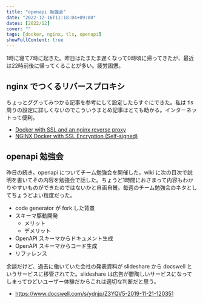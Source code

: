 ```yaml
---
title: "openapi 勉強会"
date: "2022-12-16T11:18:04+09:00"
dates: [2022/12]
cover: ""
tags: [docker, nginx, tls, openapi]
showFullContent: true
---
```


1時に寝て7時に起きた。昨日はたまたま遅くなって0時頃に帰ってきたが、最近は22時前後に帰ってくることが多い。疲労困憊。

## nginx でつくるリバースプロキシ

ちょっとググってみつかる記事を参考にして設定したらすぐにできた。私は tls 周りの設定に詳しくないのでこういうまとめ記事はとても助かる。インターネットって便利。

* [Docker with SSL and an nginx reverse proxy](https://gist.github.com/dahlsailrunner/679e6dec5fd769f30bce90447ae80081)
* [NGINX Docker with SSL Encryption (Self-signed)](https://mpolinowski.github.io/docs/DevOps/NGINX/2020-08-27--nginx-docker-ssl-certs-self-signed/2020-08-27/)

## openapi 勉強会

昨日の続き。openapi についてチーム勉強会を開催した。wiki に次の目次で説明を書いてその内容を勉強会で話した。ちょうど1時間におさまって内容もわかりやすいものができたのではないかと自画自賛。毎週のチーム勉強会のネタとしてちょうどよい粒度だった。

* code generator が fork した背景
* スキーマ駆動開発
  * メリット
  * デメリット
* OpenAPI スキーマからドキュメント生成
* OpenAPI スキーマからコード生成
* リファレンス

余談だけど、過去に働いていた会社の発表資料が slideshare から docswell というサービスに移管されてた。slideshare は広告が鬱陶しいサービスになってしまってひどいユーザー体験だからこれは適切な判断だと思う。

* https://www.docswell.com/s/ydnjp/Z3YQV5-2019-11-21-120351
